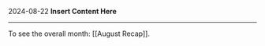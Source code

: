 2024-08-22
__Insert Content Here__
_______________________
To see the overall month: [[August Recap]].